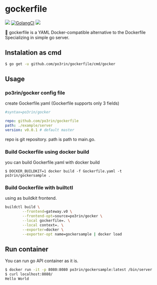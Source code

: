 # gockerfile

<img src="https://img.shields.io/badge/go-v1.12-blue.svg"/> [![GolangCI](https://golangci.com/badges/github.com/po3rin/gockerfile.svg)](https://golangci.com) <a href="https://codeclimate.com/github/po3rin/gockerfile/maintainability"> <a href="https://codeclimate.com/github/po3rin/gockerfile/maintainability"><img src="https://api.codeclimate.com/v1/badges/7cc6dbab602cfd7e2e9a/maintainability" /></a>

:whale:
gockerfile is a YAML Docker-compatible alternative to the Dockerfile Specializing in simple go server.

## Instalation as cmd

```bash
$ go get -u github.com/po3rin/gockerfile/cmd/gocker
```

## Usage

### po3rin/gocker config file

create Gockerfile.yaml (Gockerfile supports only 3 fields)

```yaml
#syntax=po3rin/gocker

repo: github.com/po3rin/gockerfile
path: ./example/server
version: v0.0.1 # default master
```

repo is git repository. path is path to main.go.

### Build Gockerfile using docker build

you can build Gockerfile.yaml with docker build

```
$ DOCKER_BUILDKIT=1 docker build -f Gockerfile.yaml -t po3rin/gockersample .
```

### Build Gockerfile with builtctl

using as buildkit frontend.

```bash
buildctl build \
		--frontend=gateway.v0 \
		--frontend-opt=source=po3rin/gocker \
		--local gockerfile=. \
		--local context=. \
		--exporter=docker \
		--exporter-opt name=gockersample | docker load
```

## Run container

You can run go API container as it is.

```bash
$ docker run -it -p 8080:8080 po3rin/gockersample:latest /bin/server
$ curl localhost:8080/
Hello World
```
